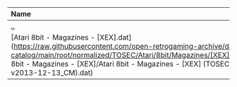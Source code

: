 |Name|Size|
|:---|---:|
|[..](../index.html)|DIR|
|[Atari 8bit - Magazines - [XEX].dat](https://raw.githubusercontent.com/open-retrogaming-archive/dat-catalog/main/root/normalized/TOSEC/Atari/8bit/Magazines/[XEX]/Atari 8bit - Magazines - [XEX]/Atari 8bit - Magazines - [XEX] (TOSEC-v2013-12-13_CM).dat)|7685|
